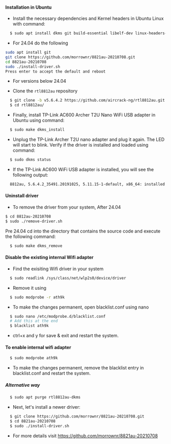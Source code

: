
#### Installation in Ubuntu 

* Install the necessary dependencies and Kernel headers in Ubuntu Linux with command:
~~~bash
  $ sudo apt install dkms git build-essential libelf-dev linux-headers-$(uname -r)
~~~
* For 24.04 do the following
~~~bash
sudo apt install git
git clone https://github.com/morrownr/8821au-20210708.git
cd 8821au-20210708
sudo ./install-driver.sh
Press enter to accept the default and reboot
~~~

* For versions below 24.04

* Clone the `rtl8812au` repository
~~~bash
  $ git clone -b v5.6.4.2 https://github.com/aircrack-ng/rtl8812au.git
  $ cd rtl8812au/
~~~

* Finally, install TP-Link AC600 Archer T2U Nano WiFi USB adapter in Ubuntu using command:
~~~bash
  $ sudo make dkms_install
~~~

* Unplug the TP-Link Archer T2U nano adapter and plug it again. The LED will start to blink. Verify if the driver is installed and loaded using command:
~~~bash
  $ sudo dkms status
~~~

* If the TP-Link AC600 WiFi USB adapter is installed, you will see the following output:
~~~bash
  8812au, 5.6.4.2_35491.20191025, 5.11.15-1-default, x86_64: installed
~~~

#### Uninstall driver

* To remove the driver from your system, 
After 24.04
~~~bash
$ cd 8812au-20210708
$ sudo ./remove-driver.sh
~~~

Pre 24.04
cd into the directory that contains the source code and execute the following command:
~~~bash
  $ sudo make dkms_remove
~~~

#### Disable the existing internal Wifi adapter

* Find the exisiting Wifi driver in your system
~~~bash
  $ sudo readlink /sys/class/net/wlp2s0/device/driver
~~~

* Remove it using
~~~bash
  $ sudo modprobe -r ath9k
~~~

* To make the changes permanent, open blacklist.conf using nano
~~~bash
  $ sudo nano /etc/modprobe.d/blacklist.conf
  # Add this at the end
  $ blacklist ath9k
~~~
  * ctrl+x and y for save & exit and restart the system.


#### To enable internal wifi adapter
~~~bash
  $ sudo modprobe ath9k
~~~
* To make the changes permanent, remove the blacklist entry in blacklist.conf and restart the system.

##### Alternative way
~~~bash
  $ sudo apt purge rtl8812au-dkms
~~~

* Next, let's install a newer driver:
~~~bash
  $ git clone https://github.com/morrownr/8821au-20210708.git
  $ cd 8821au-20210708
  $ sudo ./install-driver.sh
~~~

* For more details visit https://github.com/morrownr/8821au-20210708

